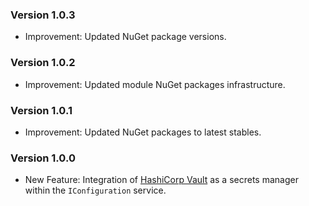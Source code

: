 ### Version 1.0.3

- Improvement: Updated NuGet package versions.

### Version 1.0.2

- Improvement: Updated module NuGet packages infrastructure.

### Version 1.0.1

- Improvement: Updated NuGet packages to latest stables.

### Version 1.0.0

- New Feature: Integration of [HashiCorp Vault](https://developer.hashicorp.com/vault) as a secrets manager within the `IConfiguration` service.
